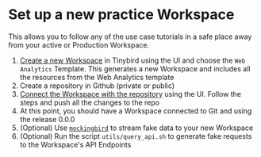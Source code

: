 # Set up a new practice Workspace

This allows you to follow any of the use case tutorials in a safe place away from your active or Production Workspace.

1. [Create a new Workspace](https://www.tinybird.co/docs/quick-start#your-first-workspace) in Tinybird using the UI and choose the `Web Analytics` Template. This generates a new Workspace and includes all the resources from the Web Analytics template
2. Create a repository in Github (private or public)
3. [Connect the Workspace with the repository](https://www.tinybird.co/docs/version-control/working-with-version-control#connect-your-workspace-to-git-from-the-ui) using the UI. Follow the steps and push all the changes to the repo
4. At this point, you should have a Workspace connected to Git and using the release 0.0.0
5. (Optional) Use [`mockingbird`](https://mockingbird.tinybird.co/) to stream fake data to your new Workspace
6. (Optional) Run the script `utils/query_api.sh` to generate fake requests to the Workspace's API Endpoints
